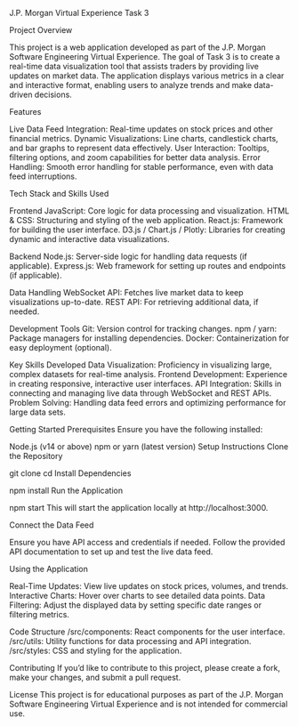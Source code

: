 J.P. Morgan Virtual Experience Task 3

Project Overview

This project is a web application developed as part of the J.P. Morgan Software Engineering Virtual Experience. The goal of Task 3 is to create a real-time data visualization tool that assists traders by providing live updates on market data. The application displays various metrics in a clear and interactive format, enabling users to analyze trends and make data-driven decisions.

Features

Live Data Feed Integration: Real-time updates on stock prices and other financial metrics.
Dynamic Visualizations: Line charts, candlestick charts, and bar graphs to represent data effectively.
User Interaction: Tooltips, filtering options, and zoom capabilities for better data analysis.
Error Handling: Smooth error handling for stable performance, even with data feed interruptions.

Tech Stack and Skills Used

Frontend
JavaScript: Core logic for data processing and visualization.
HTML & CSS: Structuring and styling of the web application.
React.js: Framework for building the user interface.
D3.js / Chart.js / Plotly: Libraries for creating dynamic and interactive data visualizations.

Backend
Node.js: Server-side logic for handling data requests (if applicable).
Express.js: Web framework for setting up routes and endpoints (if applicable).

Data Handling
WebSocket API: Fetches live market data to keep visualizations up-to-date.
REST API: For retrieving additional data, if needed.

Development Tools
Git: Version control for tracking changes.
npm / yarn: Package managers for installing dependencies.
Docker: Containerization for easy deployment (optional).

Key Skills Developed
Data Visualization: Proficiency in visualizing large, complex datasets for real-time analysis.
Frontend Development: Experience in creating responsive, interactive user interfaces.
API Integration: Skills in connecting and managing live data through WebSocket and REST APIs.
Problem Solving: Handling data feed errors and optimizing performance for large data sets.

Getting Started
Prerequisites
Ensure you have the following installed:

Node.js (v14 or above)
npm or yarn (latest version)
Setup Instructions
Clone the Repository

git clone <repository-url>
cd <project-directory>
Install Dependencies

npm install
Run the Application

npm start
This will start the application locally at http://localhost:3000.

Connect the Data Feed

Ensure you have API access and credentials if needed.
Follow the provided API documentation to set up and test the live data feed.

Using the Application

Real-Time Updates: View live updates on stock prices, volumes, and trends.
Interactive Charts: Hover over charts to see detailed data points.
Data Filtering: Adjust the displayed data by setting specific date ranges or filtering metrics.

Code Structure
/src/components: React components for the user interface.
/src/utils: Utility functions for data processing and API integration.
/src/styles: CSS and styling for the application.

Contributing
If you’d like to contribute to this project, please create a fork, make your changes, and submit a pull request.

License
This project is for educational purposes as part of the J.P. Morgan Software Engineering Virtual Experience and is not intended for commercial use.

